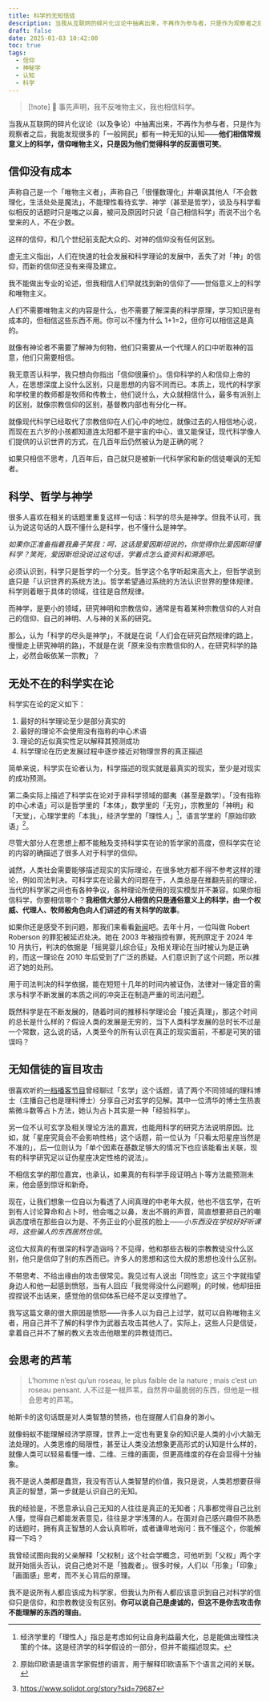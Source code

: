 ```yaml
---
title: 科学的无知信徒
description: 当我从互联网的碎片化议论中抽离出来，不再作为参与者，只是作为观察者之后，我能发现很多的「一般网民」都有一种无知的认知——他们相信常规意义上的科学，信仰唯物主义，只是因为他们觉得科学的反面很可笑。
draft: false
date: 2025-01-03 10:42:00
toc: true
tags:
  - 信仰
  - 神秘学
  - 认知
  - 科学
---
```


> [!note] 🔔
> 事先声明，我不反唯物主义，我也相信科学。

当我从互联网的碎片化议论（以及争论）中抽离出来，不再作为参与者，只是作为观察者之后，我能发现很多的「一般网民」都有一种无知的认知——**他们相信常规意义上的科学，信仰唯物主义，只是因为他们觉得科学的反面很可笑**。

<!--more-->

## 信仰没有成本

声称自己是一个「唯物主义者」，声称自己「很懂数理化」并嘲讽其他人「不会数理化，生活处处是魔法」，不能理性看待玄学、神学（甚至是哲学），谈及与科学看似相反的话题时只是嗤之以鼻，被问及原因时只说「自己相信科学」而说不出个名堂来的人，不在少数。

这样的信仰，和几个世纪前支配大众的、对神的信仰没有任何区别。

虚无主义指出，人们在快速的社会发展和科学理论的发展中，丢失了对「神」的信仰，而新的信仰还没有来得及建立。

我不能做出专业的论述，但我相信人们早就找到新的信仰了——世俗意义上的科学和唯物主义。

人们不需要唯物主义的内容是什么，也不需要了解深奥的科学原理，学习知识是有成本的，但相信这些东西不用。你可以不懂为什么 1+1=2，但你可以相信这是真的。

就像有神论者不需要了解神为何物，他们只需要从一个代理人的口中听取神的旨意，他们只需要相信。

我无意否认科学，我只想向你指出「信仰很廉价」。信仰科学的人和信仰上帝的人，在思想深度上没什么区别，只是思想的内容不同而已。本质上，现代的科学家和学校里的教师都是牧师和传教士，他们说什么，大众就相信什么，最多有派别上的区别，就像宗教信仰的区别，基督教内部也有分化一样。

就像现代科学已经取代了宗教信仰在人们心中的地位，就像过去的人相信地心说，而现在五六岁的小孩都知道连太阳都不是宇宙的中心，谁又能保证，现代科学像人们提供的认识世界的方式，在几百年后仍然被认为是正确的呢？

如果只相信不思考，几百年后，自己就只是被新一代科学家和新的信徒嘲讽的无知者。

## 科学、哲学与神学

很多人喜欢在相关的话题里重复这样一句话：科学的尽头是神学。但我不认可，我认为说这句话的人既不懂什么是科学，也不懂什么是神学。

*如果你正准备指着我鼻子笑我：呵，这话是爱因斯坦说的，你觉得你比爱因斯坦懂科学？笑死，爱因斯坦没说过这句话，学着点怎么查资料和溯源吧。* 

必须认识到，科学只是哲学的一个分支。哲学这个名字听起来高大上，但哲学说到底只是「认识世界的系统方法」。哲学希望通过系统的方法认识世界的整体规律，科学则着眼于具体的领域，往往是自然规律。

而神学，是更小的领域，研究神明和宗教信仰，通常是有着某种宗教信仰的人对自己的信仰、自己的神明、人与神的关系的研究。

那么，认为「科学的尽头是神学」，不就是在说「人们会在研究自然规律的路上，慢慢走上研究神明的路」，不就是在说「原来没有宗教信仰的人，在研究科学的路上，必然会皈依某一宗教」？

## 无处不在的科学实在论

科学实在论的定义如下：

1. 最好的科学理论至少是部分真实的
2. 最好的理论不会使用没有指称的中心术语
3. 理论的近似真实性足以解释其预测成功
4. 科学理论在历史发展过程中逐步接近对物理世界的真正描述

简单来说，科学实在论者认为，科学描述的现实就是最真实的现实，至少是对现实的成功预测。

第二条实际上描述了科学实在论对于非科学领域的鄙夷（甚至是数学）。「没有指称的中心术语」可以是哲学里的「本体」，数学里的「无穷」，宗教里的「神明」和「天堂」，心理学里的「本我」，经济学里的「理性人」[^1]，语言学里的「原始印欧语」[^2]。

尽管大部分人在思想上都不能触及支持科学实在论的哲学家的高度，但科学实在论的内容的确描述了很多人对于科学的信仰。

诚然，人类社会需要能够描述现实的实际理论，在很多地方都不得不参考这样的理论，例如司法判决。可科学实在论最大的问题在于，人类总是在推翻先前的理论，当代的科学家之间也有各种争议，各种理论所使用的现实模型并不兼容。如果你相信科学，你要相信哪个？**我相信大部分人相信的只是通俗意义上的科学，由一个权威、代理人、牧师般角色向人们讲述的有关科学的故事**。

如果你还是感受不到问题，那我们来看看[新闻](https://www.scientificamerican.com/article/the-law-must-respond-when-science-changes/)吧。去年十月，一位叫做 Robert Roberson 的罪犯被延迟处决。她在 2003 年被指控有罪，死刑原定于 2024 年 10 月执行，判决的依据是「摇晃婴儿综合征」及相关理论在当时被认为是正确的，而这一理论在 2010 年后受到了广泛的质疑。人们意识到了这个问题，所以推迟了她的处刑。

用于司法判决的科学依据，能在短短十几年的时间内被证伪，法律对一锤定音的需求与科学不断发展的本质之间的冲突正在制造严重的司法问题[^3]。

既然科学是在不断发展的，随着时间的推移科学理论会「接近真理」，那这个时间的总长是什么样的？假设人类的发展是无穷的，当下人类科学发展的总时长不过是一个常数，这么说的话，人类至今的所有认识在真正的现实面前，不都是可笑的错误吗？

## 无知信徒的盲目攻击

很喜欢听的[一档播客节目](https://podcasts.apple.com/cn/podcast/%E7%A2%B3%E5%9F%BA%E7%94%9F%E7%89%A9%E7%94%9F%E5%AD%98%E6%8C%87%E5%8D%97/id1707385930?i=1000674740968)曾经聊过「玄学」这个话题，请了两个不同领域的理科博士（主播自己也是理科博士）分享自己对玄学的见解。其中一位清华的博士生热衷紫微斗数等占卜方法，她认为占卜其实是一种「经验科学」。

另一位不认可玄学及相关理论方法的嘉宾，也能用科学的研究方法说明原因。比如，就「星座究竟会不会影响性格」这个话题，前一位认为「只看太阳星座当然是不准的」，后一位则认为「单个因素在基数足够大的情况下也应该能看出关联，现有的科学研究足以证伪星座决定性格的说法」。

不相信玄学的那位嘉宾，也承认，如果真的有科学手段证明占卜等方法能预测未来，他会感到惊讶和新奇。

现在，让我们想象一位自以为看透了人间真理的中老年大叔，他也不信玄学，在听到有人讨论算命和占卜时，他会嗤之以鼻，发出不屑的声音，简直想要把自己的嘲讽态度喷在那些自以为是、不务正业的小屁孩的脸上——*小东西没在学校好好听课吗，这些骗人的东西居然也信*。

这位大叔真的有很深的科学造诣吗？不见得，他和那些古板的宗教教徒没什么区别，他只是信仰了别的东西而已。许多人的思想和这位大叔的思想也没什么区别。

不带思考、不给出缘由的攻击很常见。我见过有人说出「同性恋」这三个字就指望身边人和他一起感到愤怒，当有人回应「我觉得没什么问题啊」的时候，他却扭扭捏捏说不出话来，感觉他的信仰体系已经不足以支撑他了。

我写这篇文章的很大原因是愤怒——许多人以为自己上过学，就可以自称唯物主义者，用自己并不了解的科学作为武器去攻击其他人了。实际上，这些人只是信徒，拿着自己并不了解的教义去攻击他眼里的异教徒而已。

## 会思考的芦苇

> L’homme n’est qu’un roseau, le plus faible de la nature ; mais c’est un roseau pensant. 人不过是一根芦苇，自然界中最脆弱的东西，但他是一根会思考的芦苇。

帕斯卡的这句话既是对人类智慧的赞扬，也在提醒人们自身的渺小。

就像蚂蚁不能理解经济学原理，世界上一定也有更复杂的知识是人类的小小大脑无法处理的。人类思维的局限性，甚至让人类没法想象更高形式的认知是什么样的，就像人类可以轻易看懂一维、二维、三维的画面，但更高维度的存在会显得十分抽象。

我不是说人类都是蠢货，我没有否认人类智慧的价值，我只是说，人类若想要获得真正的智慧，第一步就是认识自己的无知。

我的经验是，不愿意承认自己无知的人往往是真正的无知者；凡事都觉得自己比别人懂，觉得自己都能发表意见，往往是才学浅薄的人。在面对自己感兴趣但不熟悉的话题时，拥有真正智慧的人会认真聆听，或者谦卑地询问：我不懂这个，你能解释一下吗？

我曾经试图向我的父亲解释「父权制」这个社会学概念，可他听到「父权」两个字就开始摇头否认，说自己绝对不是「独裁者」。很多时候，人们以「形象」「印象」「画面感」思考，而不关心背后的原理。

我不是说所有人都应该成为科学家，但我认为所有人都应该意识到自己对科学的信仰只是信仰，和宗教教徒没有区别。**你可以说自己是虔诚的，但这不是你去攻击你不能理解的东西的理由**。

[^1]: 经济学里的「理性人」指总是考虑如何让自身利益最大化，总是能做出理性决策的个体。这是经济学的科学假设的一部分，但并不能描述现实。
[^2]: 原始印欧语是语言学家假想的语言，用于解释印欧语系下个语言之间的关联。
[^3]: https://www.solidot.org/story?sid=79687

